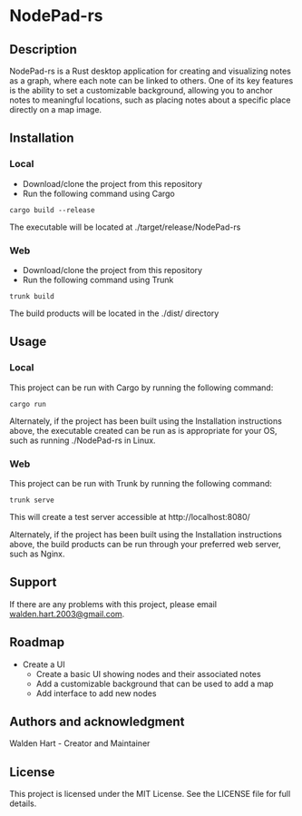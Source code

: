 # NodePad-rs

## Description
NodePad-rs is a Rust desktop application for creating and visualizing notes as a graph, where each note can be linked to
others. One of its key features is the ability to set a customizable background, allowing you to anchor notes to
meaningful locations, such as placing notes about a specific place directly on a map image.

## Installation

### Local
* Download/clone the project from this repository
* Run the following command using Cargo
```console
cargo build --release
```
The executable will be located at ./target/release/NodePad-rs

### Web
* Download/clone the project from this repository
* Run the following command using Trunk
```console
trunk build
```
The build products will be located in the ./dist/ directory
## Usage

### Local
This project can be run with Cargo by running the following command:
```console
cargo run
```
Alternately, if the project has been built using the Installation instructions above, the executable created can be run
as is appropriate for your OS, such as running ./NodePad-rs in Linux.

### Web
This project can be run with Trunk by running the following command:
```console
trunk serve
```
This will create a test server accessible at http://localhost:8080/

Alternately, if the project has been built using the Installation instructions above, the build products can be run through your preferred web server, such as Nginx.

## Support
If there are any problems with this project, please email walden.hart.2003@gmail.com.

## Roadmap
* Create a UI
  * Create a basic UI showing nodes and their associated notes
  * Add a customizable background that can be used to add a map
  * Add interface to add new nodes

## Authors and acknowledgment
Walden Hart - Creator and Maintainer

## License
This project is licensed under the MIT License.
See the LICENSE file for full details.
